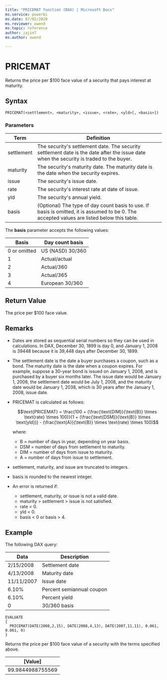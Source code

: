 ```yaml
---
title: "PRICEMAT function (DAX) | Microsoft Docs"
ms.service: powerbi
ms.date: 07/02/2020
ms.reviewer: owend
ms.topic: reference
author: jajin7
ms.author: owend

---
```


# PRICEMAT

Returns the price per \$100 face value of a security that pays interest at maturity.

## Syntax

```dax
PRICEMAT(<settlement>, <maturity>, <issue>, <rate>, <yld>[, <basis>])
```

### Parameters

|Term|Definition|  
|--------|--------------|  
|settlement|The security's settlement date. The security settlement date is the date after the issue date when the security is traded to the buyer.|
|maturity|The security's maturity date. The maturity date is the date when the security expires.|
|issue|The security's issue date.|
|rate|The security's interest rate at date of issue.|
|yld|The security's annual yield.|
|basis|(Optional) The type of day count basis to use. If basis is omitted, it is assumed to be 0. The accepted values are listed below this table.|

The **basis** parameter accepts the following values:

| **Basis**    | **Day count basis** |
| ------------ | ------------------- |
| 0 or omitted | US (NASD) 30/360    |
| 1            | Actual/actual       |
| 2            | Actual/360          |
| 3            | Actual/365          |
| 4            | European 30/360     |

## Return Value

The price per \$100 face value.

## Remarks

- Dates are stored as sequential serial numbers so they can be used in calculations. In DAX, December 30, 1899 is day 0, and January 1, 2008 is 39448 because it is 39,448 days after December 30, 1899.

- The settlement date is the date a buyer purchases a coupon, such as a bond. The maturity date is the date when a coupon expires. For example, suppose a 30-year bond is issued on January 1, 2008, and is purchased by a buyer six months later. The issue date would be January 1, 2008, the settlement date would be July 1, 2008, and the maturity date would be January 1, 2038, which is 30 years after the January 1, 2008, issue date.

- PRICEMAT is calculated as follows:

  $$\text{PRICEMAT} = \frac{100 + (\frac{\text{DIM}}{\text{B}} \times \text{rate} \times 100)}{1 + (\frac{\text{DSM}}{\text{B}} \times \text{yld})} - (\frac{\text{A}}{\text{B}} \times \text{rate} \times 100)$$

  where:

  - $\text{B}$ = number of days in year, depending on year basis.
  - $\text{DSM}$ = number of days from settlement to maturity.
  - $\text{DIM}$ = number of days from issue to maturity.
  - $\text{A}$ = number of days from issue to settlement.

- settlement, maturity, and issue are truncated to integers.

- basis is rounded to the nearest integer.

- An error is returned if:
  - settlement, maturity, or issue is not a valid date.
  - maturity > settlement > issue is not satisfied.
  - rate < 0.
  - yld < 0.
  - basis < 0 or basis > 4.

## Example

The following DAX query:

| **Data**   | **Description**           |
| ---------- | ------------------------- |
| 2/15/2008  | Settlement date           |
| 4/13/2008  | Maturity date             |
| 11/11/2007 | Issue date                |
| 6.10%      | Percent semiannual coupon |
| 6.10%      | Percent yield             |
| 0          | 30/360 basis              |

```dax
EVALUATE
{
  PRICEMAT(DATE(2008,2,15), DATE(2008,4,13), DATE(2007,11,11), 0.061, 0.061, 0)
}
```

Returns the price per \$100 face value of a security with the terms specified above.

| **[Value]**    |
| ---------------- |
| 99.9844988755569 |
